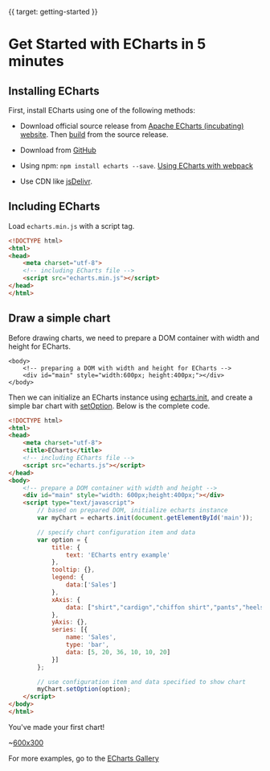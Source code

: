 {{ target: getting-started }}
# Get Started with ECharts in 5 minutes

## Installing ECharts

First, install ECharts using one of the following methods:

* Download official source release from [Apache ECharts (incubating) website](${websitePath}/download.html). Then [build](https://github.com/apache/incubator-echarts#build) from the source release.

* Download from [GitHub](https://github.com/apache/incubator-echarts/releases)

* Using npm: `npm install echarts --save`. [Using ECharts with webpack](${websitePath}/tutorial.html#Use%20ECharts%20with%20webpack)

* Use CDN like [jsDelivr](https://www.jsdelivr.com/package/npm/echarts).

## Including ECharts

Load `echarts.min.js` with a script tag.

```html
<!DOCTYPE html>
<html>
<head>
    <meta charset="utf-8">
    <!-- including ECharts file -->
    <script src="echarts.min.js"></script>
</head>
</html>
```

## Draw a simple chart

Before drawing charts, we need to prepare a DOM container with width and height for ECharts.

```
<body>
    <!-- preparing a DOM with width and height for ECharts -->
    <div id="main" style="width:600px; height:400px;"></div>
</body>
```

Then we can initialize an ECharts instance using [echarts.init](api.html#echarts.init), and create a simple bar chart with [setOption](api.html#echartsInstance.setOption). Below is the complete code.


```html
<!DOCTYPE html>
<html>
<head>
    <meta charset="utf-8">
    <title>ECharts</title>
    <!-- including ECharts file -->
    <script src="echarts.js"></script>
</head>
<body>
    <!-- prepare a DOM container with width and height -->
    <div id="main" style="width: 600px;height:400px;"></div>
    <script type="text/javascript">
        // based on prepared DOM, initialize echarts instance
        var myChart = echarts.init(document.getElementById('main'));

        // specify chart configuration item and data
        var option = {
            title: {
                text: 'ECharts entry example'
            },
            tooltip: {},
            legend: {
                data:['Sales']
            },
            xAxis: {
                data: ["shirt","cardign","chiffon shirt","pants","heels","socks"]
            },
            yAxis: {},
            series: [{
                name: 'Sales',
                type: 'bar',
                data: [5, 20, 36, 10, 10, 20]
            }]
        };

        // use configuration item and data specified to show chart
        myChart.setOption(option);
    </script>
</body>
</html>
```

You've made your first chart!

~[600x300](${galleryViewPath}doc-example/getting-started&reset=1&edit=1)

For more examples, go to the [ECharts Gallery](${galleryEditorPath}doc-example/getting-started)
